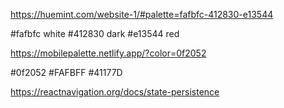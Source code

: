 https://huemint.com/website-1/#palette=fafbfc-412830-e13544

#fafbfc white
#412830 dark
#e13544 red


https://mobilepalette.netlify.app/?color=0f2052

#0f2052
#FAFBFF
#41177D

https://reactnavigation.org/docs/state-persistence
